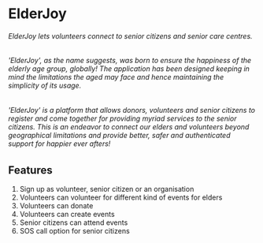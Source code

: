 # ElderJoy

###### ElderJoy lets volunteers connect to senior citizens and senior care centres.

###### 'ElderJoy', as the name suggests, was born to ensure the happiness of the elderly age group, globally! The application has been designed keeping in mind the limitations the aged may face and hence maintaining the simplicity of its usage. 

###### 'ElderJoy' is a platform that allows donors, volunteers and senior citizens to register and come together for providing myriad services to the senior citizens. This is an endeavor to connect our elders and volunteers beyond geographical limitations and provide better, safer and authenticated support for happier ever afters!   

## Features
1. Sign up as volunteer, senior citizen or an organisation
2. Volunteers can volunteer for different kind of events for elders
3. Volunteers can donate
4. Volunteers can create events
5. Senior citizens can attend events
6. SOS call option for senior citizens
